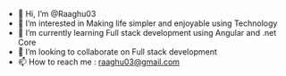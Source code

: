 - 👋 Hi, I’m @Raaghu03
- 👀 I’m interested in Making life simpler and enjoyable using Technology
- 🌱 I’m currently learning Full stack development using Angular and .net Core
- 💞️ I’m looking to collaborate on Full stack development
- 📫 How to reach me : raaghu03@gmail.com

<!---
Raaghu03/Raaghu03 is a ✨ special ✨ repository because its `README.md` (this file) appears on your GitHub profile.
You can click the Preview link to take a look at your changes.
--->
